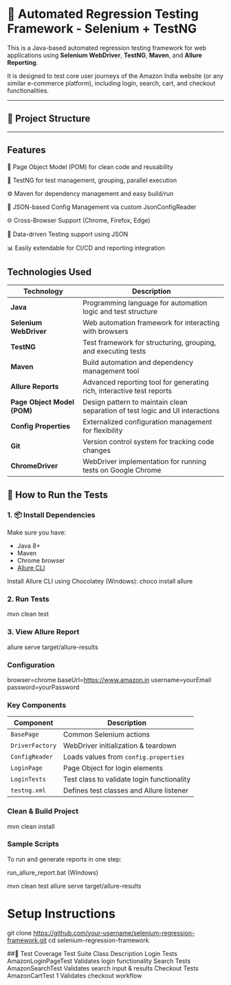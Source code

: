 # 🧪 Automated Regression Testing Framework - Selenium + TestNG

This is a Java-based automated regression testing framework for web applications using **Selenium WebDriver**, **TestNG**, **Maven**, and **Allure Reporting**.

It is designed to test core user journeys of the Amazon India website (or any similar e-commerce platform), including login, search, cart, and checkout functionalities.

---

## 📂 Project Structure

---

## Features
🔧 Page Object Model (POM) for clean code and reusability

🧪 TestNG for test management, grouping, parallel execution

⚙️ Maven for dependency management and easy build/run

🧩 JSON-based Config Management via custom JsonConfigReader

🌐 Cross-Browser Support (Chrome, Firefox, Edge)

📄 Data-driven Testing support using JSON

📊 Easily extendable for CI/CD and reporting integration

##  Technologies Used

| Technology                  | Description                                                                   |
| --------------------------- | ----------------------------------------------------------------------------- |
| **Java**                    | Programming language for automation logic and test structure                  |
| **Selenium WebDriver**      | Web automation framework for interacting with browsers                        |
| **TestNG**                  | Test framework for structuring, grouping, and executing tests                 |
| **Maven**                   | Build automation and dependency management tool                               |
| **Allure Reports**          | Advanced reporting tool for generating rich, interactive test reports         |
| **Page Object Model (POM)** | Design pattern to maintain clean separation of test logic and UI interactions |
| **Config Properties**       | Externalized configuration management for flexibility                         |
| **Git**                     | Version control system for tracking code changes                              |
| **ChromeDriver**            | WebDriver implementation for running tests on Google Chrome                   |



## 🚀 How to Run the Tests

### 1. 📦 Install Dependencies
Make sure you have:
- Java 8+
- Maven
- Chrome browser
- [Allure CLI](https://docs.qameta.io/allure/#_installing_a_commandline)

Install Allure CLI using Chocolatey (Windows):
choco install allure

### 2. Run Tests
mvn clean test

### 3. View Allure Report
allure serve target/allure-results

### Configuration
browser=chrome
baseUrl=https://www.amazon.in
username=yourEmail
password=yourPassword

### Key Components
| Component       | Description                                |
| --------------- | ------------------------------------------ |
| `BasePage`      | Common Selenium actions                    |
| `DriverFactory` | WebDriver initialization & teardown        |
| `ConfigReader`  | Loads values from `config.properties`      |
| `LoginPage`     | Page Object for login elements             |
| `LoginTests`    | Test class to validate login functionality |
| `testng.xml`    | Defines test classes and Allure listener   |


### Clean & Build Project
mvn clean install

### Sample Scripts
To run and generate reports in one step:

run_allure_report.bat (Windows)

mvn clean test
allure serve target/allure-results


# Setup Instructions
git clone https://github.com/your-username/selenium-regression-framework.git
cd selenium-regression-framework

##🧪 Test Coverage
Test Suite							Class						Description
Login Tests							AmazonLoginPageTest			Validates login functionality
Search Tests						AmazonSearchTest			Validates search input & results
Checkout Tests						AmazonCartTest			1	Validates checkout workflow
